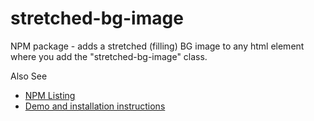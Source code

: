 # stretched-bg-image
NPM package - adds a stretched (filling) BG image to any html element where you add the "stretched-bg-image" class.

Also See

 - [NPM Listing](https://www.npmjs.com/package/@sunnysideup/stretched-bg-image)
 - [Demo and installation instructions](https://sunnysideup.github.io/stretched-bg-image/demo/index.html)


